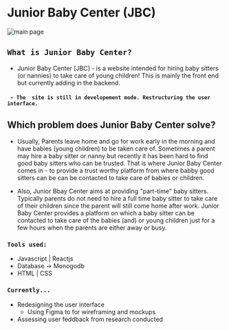 #                                                      Junior Baby Center (JBC)

![main page](images/jbc.png)


## `What is Junior Baby Center?`
- Junior Baby Center [JBC] - is a website intended for hiring baby sitters (or nannies) to take care of young children! This is mainly the front end but currently adding in the backend.
#### ` - The  site is still in developement mode. Restructuring the user interface.`

## Which problem does Junior Baby Center solve?
- Usually, Parents leave home and go for work early in the morning and have babies (young children) to be taken care of. Sometimes a parent may hire a baby sitter or nanny but recently it has been hard to find good baby sitters who can be trusted.  That is where Junior Baby Center comes in - to provide a trust worthy platform from where babby good sitters can be can be contacted to take care of babies or children.

- Also, Junior Bbay Center aims at providing "part-time" baby sitters. Typically parents do not need to hire a full time baby sitter to take care of their children since the parent will still come home after work. Junior Baby Center provides a platform on which a baby sitter can be contacted to take care of the babies (and) or young children just for a few hours when the parents are either away or busy.

### `Tools used:`
- Javascript  | Reactjs
- Database  ->  Monogodb
- HTML | CSS



### `Currently...`
- Redesigning the user interface 
    - Using Figma to for wireframing and mockups
- Assessing user feddback from research conducted
